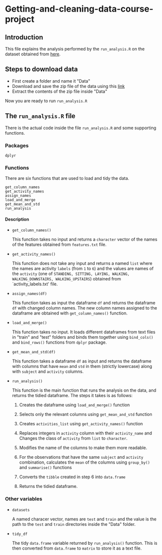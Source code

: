 Getting-and-cleaning-data-course-project
========================================

## Introduction

This file explains the analysis performed by the `run_analysis.R` on the dataset obtained from [here](https://d396qusza40orc.cloudfront.net/getdata%2Fprojectfiles%2FUCI%20HAR%20Dataset.zip).

## Steps to download data

*   First create a folder and name it "Data"
*   Download and save the zip file of the data using this [link](https://d396qusza40orc.cloudfront.net/getdata%2Fprojectfiles%2FUCI%20HAR%20Dataset.zip)
*   Extract the contents of the zip file inside "Data"

Now you are ready to run `run_analysis.R`

## The `run_analysis.R` file

There is the actual code inside the file `run_analysis.R` and some supporting functions.

### Packages
```
dplyr
```
### Functions

There are six functions that are used to load and tidy the data.

```
get_column_names
get_activity_names
assign_names
load_and_merge
get_mean_and_std
run_analysis
```

#### Description

-  `get_column_names()`

    This function takes no input and returns a `character` vector of the names of
    the features obtained from `features.txt` file.
    
-  `get_activity_names()`

    This function does not take any input and returns a named `list` where the
    names are activity `labels` (from `1` to `6`) and the values are names of the
    `activity` (one of `STANDING, SITTING, LAYING, WALKING, WALKING_DOWNSTAIRS, WALKING_UPSTAIRS`)
    obtained from `activity_labels.txt' file.
    
-  `assign_names(df)`

    This function takes as input the dataframe `df` and returns the dataframe `df`
    with changed column names. The new column names assigned to the dataframe are
    obtained with `get_column_names()` function.
    
-  `load_and_merge()`

    This function takes no input. It loads different dataframes from text files in
    "train" and "test" folders and binds them together using `bind_cols()` and 
    `bind_rows()` functions from `dplyr` package.
    
-  `get_mean_and_std(df)`

    This function takes a dataframe `df` as input and returns the dataframe with
    columns that have `mean` and `std` in them (strictly lowercase) along with 
    `subject` and `activity` columns.

-  `run_analysis()`

    This function is the main function that runs the analysis on the data, and
    returns the tidied dataframe. The steps it takes is as follows:
    
    1.  Creates the dataframe using `load_and_merge()` function
    
    2.  Selects only the relevant columns using `get_mean_and_std` function
    
    3.  Creates `activities_list` using `get_activity_names()` function
    
    4.  Replaces integers in `activity` column with their `activity_name` and
        Changes the class of `activity` from `list` to `character`.
    
    5.  Modifies the name of the columns to make them more readable.
    
    6.  For the observations that have the same `subject` and `activity` combination,
        calculates the `mean` of the columns using `group_by()` and `summarise()`
        functions
        
    7.  Converts the `tibble` created in step 6 into `data.frame`
    
    8.  Returns the tidied dataframe.

### Other variables

-   `datasets`
    
    A named characer vector, names are `test` and `train` and the value is the path
    to the `test` and `train` directories inside the "Data" folder.

-   `tidy_df`

    The tidy `data.frame` variable returned by `run_analysis()` function. This is
    then converted from `data.frame` to `matrix` to store it as a text file.
